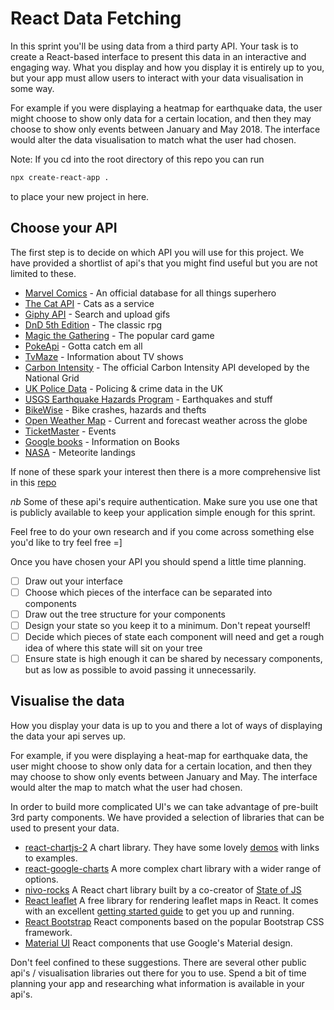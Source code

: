 # React Data Fetching

In this sprint you'll be using data from a third party API. Your task is to create a React-based interface to present this data in an interactive and engaging way. What you display and how you display it is entirely up to you, but your app must allow users to interact with your data visualisation in some way.

For example if you were displaying a heatmap for earthquake data, the user might choose to show only data for a certain location, and then they may choose to show only events between January and May 2018. The interface would alter the data visualisation to match what the user had chosen.

Note:
If you cd into the root directory of this repo you can run

```bash
npx create-react-app .
```

to place your new project in here.

## Choose your API

The first step is to decide on which API you will use for this project. We have provided a shortlist of api's that you might find useful but you are not limited to these.

- [Marvel Comics](https://developer.marvel.com/) - An official database for all things superhero
- [The Cat API](https://thecatapi.com/) - Cats as a service
- [Giphy API](https://developers.giphy.com/) - Search and upload gifs
- [DnD 5th Edition](http://www.dnd5eapi.co/) - The classic rpg
- [Magic the Gathering](https://magicthegathering.io/) - The popular card game
- [PokeApi](https://pokeapi.co/) - Gotta catch em all
- [TvMaze](https://www.tvmaze.com/api) - Information about TV shows
- [Carbon Intensity](https://api.carbonintensity.org.uk/) - The official Carbon Intensity API developed by the National Grid
- [UK Police Data](https://data.police.uk/docs/) - Policing & crime data in the UK
- [USGS Earthquake Hazards Program](https://earthquake.usgs.gov/fdsnws/event/1/) - Earthquakes and stuff
- [BikeWise](https://www.bikewise.org/documentation/api_v2) - Bike crashes, hazards and thefts
- [Open Weather Map](https://openweathermap.org/api) - Current and forecast weather across the globe
- [TicketMaster](https://developer.ticketmaster.com/products-and-docs/apis/discovery-api/v2/) - Events
- [Google books](https://developers.google.com/books/docs/overview) - Information on Books
- [NASA](https://data.nasa.gov/Space-Science/Meteorite-Landings/gh4g-9sfh) - Meteorite landings

If none of these spark your interest then there is a more comprehensive list in this [repo](https://github.com/public-apis/public-apis)

_nb_ Some of these api's require authentication. Make sure you use one that is publicly available to keep your application simple enough for this sprint.

Feel free to do your own research and if you come across something else you'd like to try feel free =]

Once you have chosen your API you should spend a little time planning.

- [ ] Draw out your interface
- [ ] Choose which pieces of the interface can be separated into components
- [ ] Draw out the tree structure for your components
- [ ] Design your state so you keep it to a minimum. Don't repeat yourself!
- [ ] Decide which pieces of state each component will need and get a rough idea of where this state will sit on your tree
- [ ] Ensure state is high enough it can be shared by necessary components, but as low as possible to avoid passing it unnecessarily.

## Visualise the data

How you display your data is up to you and there a lot of ways of displaying the data your api serves up.

For example, if you were displaying a heat-map for earthquake data, the user might choose to show only data for a certain location, and then they may choose to show only events between January and May. The interface would alter the map to match what the user had chosen.

In order to build more complicated UI's we can take advantage of pre-built 3rd party components. We have provided a selection of libraries that can be used to present your data.

- [react-chartjs-2](https://github.com/jerairrest/react-chartjs-2) A chart library. They have some lovely [demos](https://reactchartjs.github.io/react-chartjs-2/#/) with links to examples.
- [react-google-charts](https://www.npmjs.com/package/react-google-charts) A more complex chart library with a wider range of options.
- [nivo-rocks](https://nivo.rocks/components) A React chart library built by a co-creator of [State of JS](https://stateofjs.com/)
- [React leaflet](https://react-leaflet.js.org/) A free library for rendering leaflet maps in React. It comes with an excellent [getting started guide](https://react-leaflet.js.org/docs/start-installation) to get you up and running.
- [React Bootstrap](https://react-bootstrap.github.io/) React components based on the popular Bootstrap CSS framework.
- [Material UI](https://material-ui.com/) React components that use Google's Material design.

Don't feel confined to these suggestions. There are several other public api's / visualisation libraries out there for you to use. Spend a bit of time planning your app and researching what information is available in your api's.
